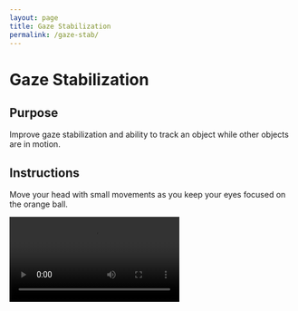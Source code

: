 ```yaml
---
layout: page
title: Gaze Stabilization
permalink: /gaze-stab/
---
```



<h1 class="title">Gaze Stabilization</h1>

<div class="video-container">

<h2 class="subtitle">Purpose</h2>
<p class="intro-text">Improve gaze stabilization and ability to track an object while other objects are in motion.</p>

<h2 class="subtitle">Instructions</h2>
<p class="intro-text">Move your head with small movements as you keep your eyes focused on the orange ball.</p>

<video controls>
    <source src="../videos/gaze-stab-video.mp4" type="video/mp4">
    Your browser does not support the video tag.
</video>

</div>